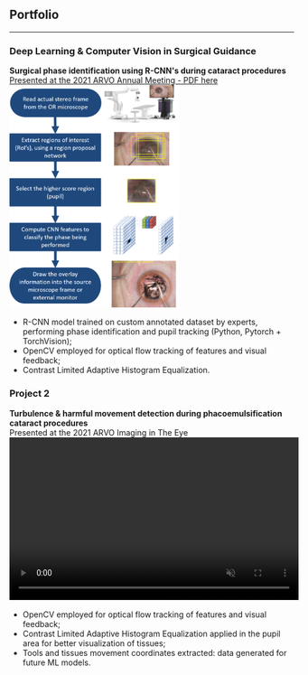 ## Portfolio

---

### Deep Learning & Computer Vision in Surgical Guidance
**Surgical phase identification using R-CNN's during cataract procedures**
[Presented at the 2021 ARVO Annual Meeting - PDF here](/pdf/Nespolo_ARVO_POSTER.pdf)
<br>
<img src="images/rcnn.png?raw=true" width="300"/>

- R-CNN model trained on custom annotated dataset by experts, performing phase identification and pupil tracking (Python, Pytorch + TorchVision);
- OpenCV employed for optical flow tracking of features and visual feedback;
- Contrast Limited Adaptive Histogram Equalization.

### Project 2
**Turbulence & harmful movement detection during phacoemulsification cataract procedures** <br>
Presented at the 2021 ARVO Imaging in The Eye
<br>
<video width="512" height="288" autoplay muted loop>
<source src="videos/phaco_ppt.mp4" type="video/mp4"/>
</video>
- OpenCV employed for optical flow tracking of features and visual feedback;
- Contrast Limited Adaptive Histogram Equalization applied in the pupil area for better visualization of tissues;
- Tools and tissues movement coordinates extracted: data generated for future ML models.
<br>

